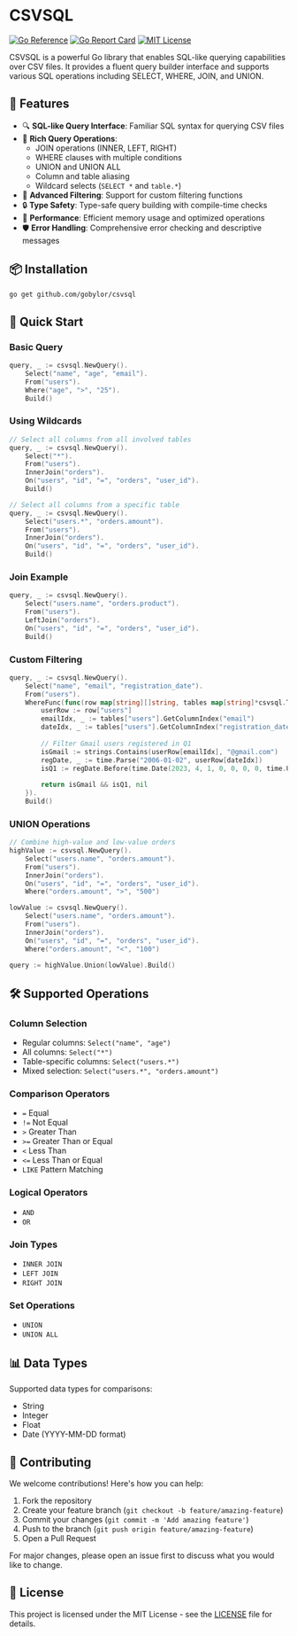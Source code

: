 # CSVSQL

[![Go Reference](https://pkg.go.dev/badge/github.com/gobylor/csvsql.svg)](https://pkg.go.dev/github.com/gobylor/csvsql)
[![Go Report Card](https://goreportcard.com/badge/github.com/gobylor/csvsql)](https://goreportcard.com/report/github.com/gobylor/csvsql)
[![MIT License](https://img.shields.io/badge/license-MIT-blue.svg)](LICENSE)

CSVSQL is a powerful Go library that enables SQL-like querying capabilities over CSV files. It provides a fluent query builder interface and supports various SQL operations including SELECT, WHERE, JOIN, and UNION.

## 🌟 Features

- 🔍 **SQL-like Query Interface**: Familiar SQL syntax for querying CSV files
- 🔄 **Rich Query Operations**: 
  - JOIN operations (INNER, LEFT, RIGHT)
  - WHERE clauses with multiple conditions
  - UNION and UNION ALL
  - Column and table aliasing
  - Wildcard selects (`SELECT *` and `table.*`)
- 🎯 **Advanced Filtering**: Support for custom filtering functions
- 🔒 **Type Safety**: Type-safe query building with compile-time checks
- 🚀 **Performance**: Efficient memory usage and optimized operations
- 🛡️ **Error Handling**: Comprehensive error checking and descriptive messages

## 📦 Installation

```bash
go get github.com/gobylor/csvsql
```

## 🚀 Quick Start

### Basic Query
```go
query, _ := csvsql.NewQuery().
    Select("name", "age", "email").
    From("users").
    Where("age", ">", "25").
    Build()
```

### Using Wildcards
```go
// Select all columns from all involved tables
query, _ := csvsql.NewQuery().
    Select("*").
    From("users").
    InnerJoin("orders").
    On("users", "id", "=", "orders", "user_id").
    Build()

// Select all columns from a specific table
query, _ := csvsql.NewQuery().
    Select("users.*", "orders.amount").
    From("users").
    InnerJoin("orders").
    On("users", "id", "=", "orders", "user_id").
    Build()
```

### Join Example
```go
query, _ := csvsql.NewQuery().
    Select("users.name", "orders.product").
    From("users").
    LeftJoin("orders").
    On("users", "id", "=", "orders", "user_id").
    Build()
```

### Custom Filtering
```go
query, _ := csvsql.NewQuery().
    Select("name", "email", "registration_date").
    From("users").
    WhereFunc(func(row map[string][]string, tables map[string]*csvsql.Table) (bool, error) {
        userRow := row["users"]
        emailIdx, _ := tables["users"].GetColumnIndex("email")
        dateIdx, _ := tables["users"].GetColumnIndex("registration_date")
        
        // Filter Gmail users registered in Q1
        isGmail := strings.Contains(userRow[emailIdx], "@gmail.com")
        regDate, _ := time.Parse("2006-01-02", userRow[dateIdx])
        isQ1 := regDate.Before(time.Date(2023, 4, 1, 0, 0, 0, 0, time.UTC))
        
        return isGmail && isQ1, nil
    }).
    Build()
```

### UNION Operations
```go
// Combine high-value and low-value orders
highValue := csvsql.NewQuery().
    Select("users.name", "orders.amount").
    From("users").
    InnerJoin("orders").
    On("users", "id", "=", "orders", "user_id").
    Where("orders.amount", ">", "500")

lowValue := csvsql.NewQuery().
    Select("users.name", "orders.amount").
    From("users").
    InnerJoin("orders").
    On("users", "id", "=", "orders", "user_id").
    Where("orders.amount", "<", "100")

query := highValue.Union(lowValue).Build()
```

## 🛠️ Supported Operations

### Column Selection
- Regular columns: `Select("name", "age")`
- All columns: `Select("*")`
- Table-specific columns: `Select("users.*")`
- Mixed selection: `Select("users.*", "orders.amount")`

### Comparison Operators
- `=` Equal
- `!=` Not Equal
- `>` Greater Than
- `>=` Greater Than or Equal
- `<` Less Than
- `<=` Less Than or Equal
- `LIKE` Pattern Matching

### Logical Operators
- `AND`
- `OR`

### Join Types
- `INNER JOIN`
- `LEFT JOIN`
- `RIGHT JOIN`

### Set Operations
- `UNION`
- `UNION ALL`

## 📊 Data Types

Supported data types for comparisons:
- String
- Integer
- Float
- Date (YYYY-MM-DD format)


## 🤝 Contributing

We welcome contributions! Here's how you can help:

1. Fork the repository
2. Create your feature branch (`git checkout -b feature/amazing-feature`)
3. Commit your changes (`git commit -m 'Add amazing feature'`)
4. Push to the branch (`git push origin feature/amazing-feature`)
5. Open a Pull Request

For major changes, please open an issue first to discuss what you would like to change.

## 📄 License

This project is licensed under the MIT License - see the [LICENSE](LICENSE) file for details.
